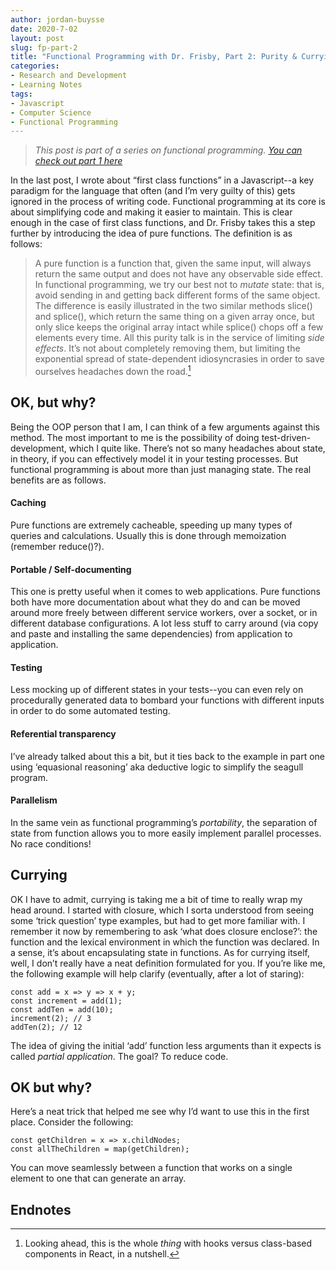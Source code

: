 ```yaml
---
author: jordan-buysse
date: 2020-7-02
layout: post
slug: fp-part-2
title: "Functional Programming with Dr. Frisby, Part 2: Purity & Currying"
categories:
- Research and Development
- Learning Notes
tags: 
- Javascript
- Computer Science
- Functional Programming
---
```


> *This post is part of a series on functional programming. [You can check out part 1 here](http://jordanbuysse.com/fp-part-2.html)*

In the last post, I wrote about “first class functions” in a Javascript--a key paradigm for the language that often (and I’m very guilty of this) gets ignored in the process of writing code. Functional programming at its core is about simplifying code and making it easier to maintain. This is clear enough in the case of first class functions, and Dr. Frisby takes this a step further by introducing the idea of pure functions. The definition is as follows:
>A pure function is a function that, given the same input, will always return the same output and does not have any observable side effect.
In functional programming, we try our best not to *mutate* state: that is, avoid sending in and getting back different forms of the same object. The difference is easily illustrated in the two similar methods slice() and splice(), which return the same thing on a given array once, but only slice keeps the original array intact while splice() chops off a few elements every time. All this purity talk is in the service of limiting *side effects*. It’s not about completely removing them, but limiting the exponential spread of state-dependent idiosyncrasies in order to save ourselves headaches down the road.[^1]

## OK, but why?
Being the OOP person that I am, I can think of a few arguments against this method. The most important to me is the possibility of doing test-driven-development, which I quite like. There’s not so many headaches about state, in theory, if you can effectively model it in your testing processes. But functional programming is about more than just managing state. The real benefits are as follows.
#### Caching
Pure functions are extremely cacheable, speeding up many types of queries and calculations. Usually this is done through memoization (remember reduce()?).
#### Portable / Self-documenting
This one is pretty useful when it comes to web applications. Pure functions both have more documentation about what they do and can be moved around more freely between different service workers, over a socket, or in different database configurations. A lot less stuff to carry around (via copy and paste and installing the same dependencies) from application to application.
#### Testing
Less mocking up of different states in your tests--you can even rely on procedurally generated data to bombard your functions with different inputs in order to do some automated testing.
#### Referential transparency
I’ve already talked about this a bit, but it ties back to the example in part one using ‘equasional reasoning’ aka deductive logic to simplify the seagull program. 
#### Parallelism
In the same vein as functional programming’s _portability_, the separation of state from function allows you to more easily implement parallel processes. No race conditions!
## Currying
OK I have to admit, currying is taking me a bit of time to really wrap my head around. I started with closure, which I sorta understood from seeing some ‘trick question’ type examples, but had to get more familiar with. I remember it now by remembering to ask ‘what does closure enclose?’: the function and the lexical environment in which the function was declared. In a sense, it’s about encapsulating state in functions.
As for currying itself, well, I don’t really have a neat definition formulated for you. If you’re like me, the following example will help clarify (eventually, after a lot of staring):

    const add = x => y => x + y;
    const increment = add(1);
    const addTen = add(10);
    increment(2); // 3
    addTen(2); // 12

The idea of giving the initial ‘add’ function less arguments than it expects is called *partial application*. The goal? To reduce code.

## OK but why?
Here’s a neat trick that helped me see why I’d want to use this in the first place. Consider the following:

    const getChildren = x => x.childNodes;
    const allTheChildren = map(getChildren);

You can move seamlessly between a function that works on a single element to one that can generate an array.

## Endnotes
[^1]: Looking ahead, this is the whole *thing* with hooks versus class-based components in React, in a nutshell.

